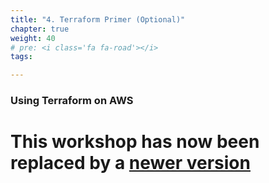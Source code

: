 ```yaml
---
title: "4. Terraform Primer (Optional)"
chapter: true
weight: 40
# pre: <i class='fa fa-road'></i>
tags:

---
```




### Using Terraform on AWS 


# This workshop has now been replaced by a [newer version](https://catalog.us-east-1.prod.workshops.aws/workshops/afee4679-89af-408b-8108-44f5b1065cc7)






